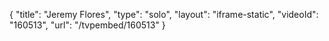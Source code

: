 {
    "title": "Jeremy Flores",
    "type": "solo",
    "layout": "iframe-static",
    "videoId": "160513",
    "url": "\/tvpembed\/160513"
}